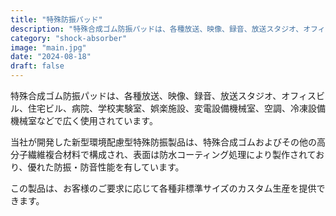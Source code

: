 ```yaml
---
title: "特殊防振パッド"
description: "特殊合成ゴム防振パッドは、各種放送、映像、録音、放送スタジオ、オフィスビル、住宅ビル、病院、学校実験室、娯楽施設、変電設備機械室、空調、冷凍設備機械室などで広く使用されています。"
category: "shock-absorber"
image: "main.jpg"
date: "2024-08-18"
draft: false
---
```


特殊合成ゴム防振パッドは、各種放送、映像、録音、放送スタジオ、オフィスビル、住宅ビル、病院、学校実験室、娯楽施設、変電設備機械室、空調、冷凍設備機械室などで広く使用されています。

当社が開発した新型環境配慮型特殊防振製品は、特殊合成ゴムおよびその他の高分子繊維複合材料で構成され、表面は防水コーティング処理により製作されており、優れた防振・防音性能を有しています。

この製品は、お客様のご要求に応じて各種非標準サイズのカスタム生産を提供できます。